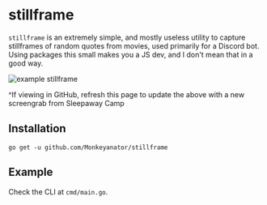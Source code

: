 # stillframe

`stillframe` is an extremely simple, and mostly useless utility to capture stillframes of random quotes from movies, used primarily for a Discord bot. Using packages this small makes you a JS dev, and I don't mean that in a good way.

![example stillframe](https://ronniebot.fyi/stillframe/example.png)

^If viewing in GitHub, refresh this page to update the above with a new screengrab from Sleepaway Camp

## Installation

    go get -u github.com/Monkeyanator/stillframe

## Example

Check the CLI at `cmd/main.go`.
